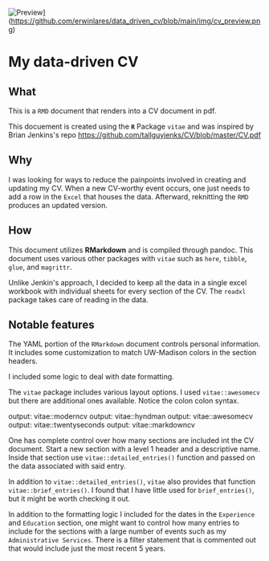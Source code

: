 ![Preview](./img/cv_preview.jpg)](https://github.com/erwinlares/data_driven_cv/blob/main/img/cv_preview.png)

# My data-driven CV

## What

This is a `RMD` document that renders into a CV document in pdf. 

This docuement is created using the **`R`** Package `vitae` and was inspired by Brian Jenkins's repo https://github.com/tallguyjenks/CV/blob/master/CV.pdf

## Why

I was looking for ways to reduce the painpoints involved in creating and updating my CV. When a new CV-worthy event occurs, one just needs to add a row in the `Excel` that houses the data. Afterward, reknitting the `RMD` produces an updated version.

## How

This document utilizes **RMarkdown** and is compiled through pandoc. This document uses various other packages with `vitae` such as `here`, `tibble`, `glue`, and `magrittr`. 

Unlike Jenkin's approach, I decided to keep all the data in a single excel workbook with individual sheets for every section of the CV. The `readxl` package takes care of reading in the data. 

## Notable features

The YAML portion of the `RMarkdown` document controls personal information. It includes some customization to match UW-Madison colors in the section headers.

I included some logic to deal with date formatting. 

The `vitae` package includes various layout options. I used `vitae::awesomecv` but there are additional ones available. Notice the colon colon syntax. 

output: vitae::moderncv
output: vitae::hyndman
output: vitae::awesomecv
output: vitae::twentyseconds
output: vitae::markdowncv

One has complete control over how many sections are included int the CV document. Start a new section with a level 1 header and a descriptive name. Inside that section use `vitae::detailed_entries()` function and passed on the data associated with said entry. 

In addition to `vitae::detailed_entries()`, `vitae` also provides that function `vitae::brief_entries()`. I found that I have little used for `brief_entries()`, but it might be worth checking it out. 

In addition to the formatting logic I included for the dates in the `Experience` and `Education` section, one might want to control how many entries to include for the sections with a large number of events such as my `Administrative Services`. There is a filter statement that is commented out that would include just the most recent 5 years.

